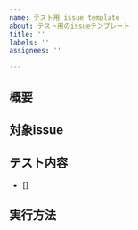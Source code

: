 ```yaml
---
name: テスト用 issue template
about: テスト用のissueテンプレート
title: ''
labels: ''
assignees: ''

---
```


## 概要

## 対象issue

## テスト内容
- [] 

## 実行方法
